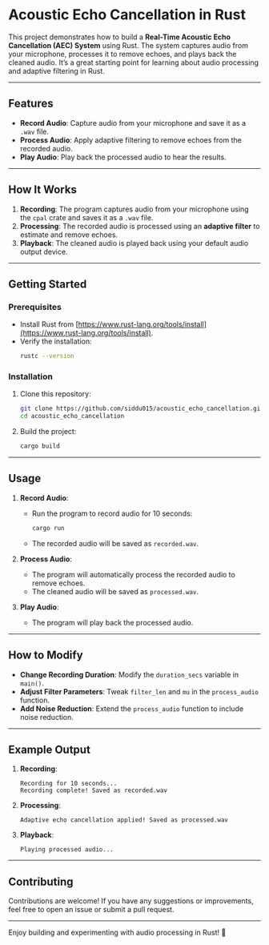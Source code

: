 # Acoustic Echo Cancellation in Rust

This project demonstrates how to build a **Real-Time Acoustic Echo Cancellation (AEC) System** using Rust. The system captures audio from your microphone, processes it to remove echoes, and plays back the cleaned audio. It’s a great starting point for learning about audio processing and adaptive filtering in Rust.

---

## **Features**

- **Record Audio**: Capture audio from your microphone and save it as a `.wav` file.
- **Process Audio**: Apply adaptive filtering to remove echoes from the recorded audio.
- **Play Audio**: Play back the processed audio to hear the results.

---

## **How It Works**

1. **Recording**: The program captures audio from your microphone using the `cpal` crate and saves it as a `.wav` file.
2. **Processing**: The recorded audio is processed using an **adaptive filter** to estimate and remove echoes.
3. **Playback**: The cleaned audio is played back using your default audio output device.

---

## **Getting Started**

### **Prerequisites**

- Install Rust from [https://www.rust-lang.org/tools/install](https://www.rust-lang.org/tools/install).
- Verify the installation:
  ```bash
  rustc --version
  ```

### **Installation**

1. Clone this repository:
   ```bash
   git clone https://github.com/siddu015/acoustic_echo_cancellation.git
   cd acoustic_echo_cancellation
   ```

2. Build the project:
   ```bash
   cargo build
   ```

---

## **Usage**

1. **Record Audio**:
    - Run the program to record audio for 10 seconds:
      ```bash
      cargo run
      ```
    - The recorded audio will be saved as `recorded.wav`.

2. **Process Audio**:
    - The program will automatically process the recorded audio to remove echoes.
    - The cleaned audio will be saved as `processed.wav`.

3. **Play Audio**:
    - The program will play back the processed audio.

---

## **How to Modify**

- **Change Recording Duration**: Modify the `duration_secs` variable in `main()`.
- **Adjust Filter Parameters**: Tweak `filter_len` and `mu` in the `process_audio` function.
- **Add Noise Reduction**: Extend the `process_audio` function to include noise reduction.

---

## **Example Output**

1. **Recording**:
   ```
   Recording for 10 seconds...
   Recording complete! Saved as recorded.wav
   ```

2. **Processing**:
   ```
   Adaptive echo cancellation applied! Saved as processed.wav
   ```

3. **Playback**:
   ```
   Playing processed audio...
   ```

---

## **Contributing**

Contributions are welcome! If you have any suggestions or improvements, feel free to open an issue or submit a pull request.


---

Enjoy building and experimenting with audio processing in Rust! 🚀

